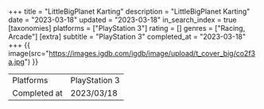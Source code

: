 +++
title = "LittleBigPlanet Karting"
description = "LittleBigPlanet Karting"
date = "2023-03-18"
updated = "2023-03-18"
in_search_index = true
[taxonomies]
platforms = ["PlayStation 3"]
rating = []
genres = ["Racing, Arcade"]
[extra]
subtitle = "PlayStation 3"
completed_at = "2023-03-18"
+++
{{ image(src="https://images.igdb.com/igdb/image/upload/t_cover_big/co2f3a.jpg") }}

|              |            |
| ------------ | ---------- |
| Platforms    | PlayStation 3 |
| Completed at | 2023/03/18 |

